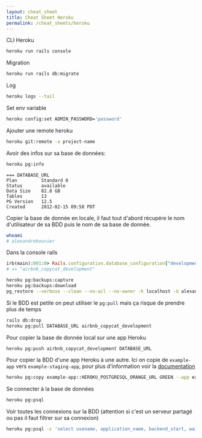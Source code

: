 ```yaml
---
layout: cheat_sheet
title: Cheat Sheet Heroku
permalink: /cheat_sheets/heroku
---
```


CLI Heroku

```bash
heroku run rails console
```

Migration

```bash
heroku run rails db:migrate
```

Log

```bash
heroku logs --tail
```

Set env variable

```bash
heroku config:set ADMIN_PASSWORD='password'
```

Ajouter une remote heroku

```bash
heroku git:remote -a project-name
```

Avoir des infos sur sa base de données:

```bash
heroku pg:info
```

```
=== DATABASE_URL
Plan         Standard 0
Status       available
Data Size    82.8 GB
Tables       13
PG Version   12.5
Created      2012-02-15 09:58 PDT
```


Copier la base de donnée en locale, il faut tout d'abord récupére le nom d'utilisateur de sa BDD puis le nom de sa base de donnée.

```sh
whoami
# alexandrebouvier
```

Dans la console rails

```ruby
irb(main):001:0> Rails.configuration.database_configuration["development"]["database"]
# => "airbnb_copycat_development"
```

```bash
heroku pg:backups:capture
heroku pg:backups:download
pg_restore --verbose --clean --no-acl --no-owner -h localhost -U alexandrebouvier -d airbnb_copycat_development latest.dump
```

Si le BDD est petite on peut utiliser le `pg:pull` mais ça risque de prendre plus de temps

```bash
rails db:drop
heroku pg:pull DATABASE_URL airbnb_copycat_development
```

Pour copier la base de donnée local sur une app Heroku

```bash
heroku pg:push airbnb_copycat_development DATABASE_URL
```

Pour copier la BDD d'une app Heroku à une autre. Ici on copie de `example-app` vers `example-staging-app`, pour plus d'information voir la <a href="https://devcenter.heroku.com/articles/heroku-postgres-backups" class="underlined" target="_blank">documentation</a>

```bash
heroku pg:copy example-app::HEROKU_POSTGRESQL_ORANGE_URL GREEN --app example-staging-app
```

Se connecter à la base de données

```bash
heroku pg:psql
```

Voir toutes les connexions sur la BDD (attention si c'est un serveur partagé ou pas il faut filtrer sur sa connexion)

```bash
heroku pg:psql -c 'select usename, application_name, backend_start, wait_event, backend_type from pg_stat_activity;' --remote staging
```
